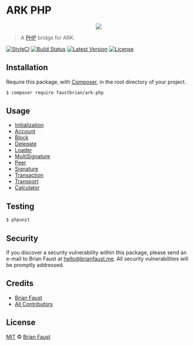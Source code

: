 # ARK PHP

<p align="center">
    <img src="https://github.com/faustbrian/ARK-PHP/blob/master/banner.png" />
</p>

> A [PHP](https://php.net/) bridge for ARK.

[![StyleCI](https://styleci.io/repos/113013419/shield?branch=master)](https://styleci.io/repos/113013419)
[![Build Status](https://img.shields.io/travis/faustbrian/ARK-PHP/master.svg?style=flat)](https://travis-ci.org/faustbrian/ARK-PHP)
[![Latest Version](https://img.shields.io/github/release/faustbrian/ARK-PHP.svg?style=flat)](https://github.com/faustbrian/ARK-PHP/releases)
[![License](https://img.shields.io/packagist/l/faustbrian/ARK-PHP.svg?style=flat)](https://packagist.org/packages/faustbrian/ARK-PHP)

## Installation

Require this package, with [Composer](https://getcomposer.org/), in the root directory of your project.

```bash
$ composer require faustbrian/ark-php
```

## Usage

* [Initialization](docs/Initialization.md)
* [Account](docs/Account.md)
* [Block](docs/Block.md)
* [Delegate](docs/Delegate.md)
* [Loader](docs/Loader.md)
* [MultiSignature](docs/MultiSignature.md)
* [Peer](docs/Peer.md)
* [Signature](docs/Signature.md)
* [Transaction](docs/Transaction.md)
* [Transport](docs/Transport.md)
* [Calculator](docs/Calculator.md)

## Testing

``` bash
$ phpunit
```

## Security

If you discover a security vulnerability within this package, please send an e-mail to Brian Faust at hello@brianfaust.me. All security vulnerabilities will be promptly addressed.

## Credits

- [Brian Faust](https://github.com/faustbrian)
- [All Contributors](../../contributors)

## License

[MIT](LICENSE) © [Brian Faust](https://brianfaust.me)

